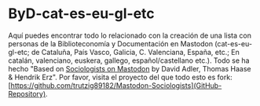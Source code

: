 # ByD-cat-es-eu-gl-etc

Aquí puedes encontrar todo lo relacionado con la creación de una lista con personas de la Biblioteconomía y Documentación en Mastodon (cat-es-eu-gl-etc; de Cataluña, País Vasco, Galicia, C. Valenciana, España, etc.; En catalán, valenciano, euskera, gallego, español/castellano etc.). Todo se ha hecho "Based on [Sociologists on Mastodon](https://trutzig89182.github.io/Mastodon-Sociologists/) by David Adler, Thomas Haase & Hendrik Erz". Por favor, visita el proyecto del que todo esto es fork: [https://github.com/trutzig89182/Mastodon-Sociologists](GitHub-Repository).
